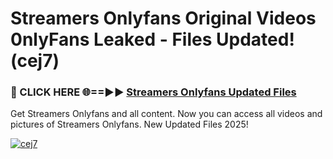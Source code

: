 # Streamers Onlyfans Original Videos 0nlyFans Leaked - Files Updated! (cej7)

<h3>🔴 CLICK HERE 🌐==►► <a href="https://tinyurl.com/2wckxsce" rel="nofollow">Streamers Onlyfans Updated Files</a></h3>

Get Streamers Onlyfans and all content. Now you can access all videos and pictures of Streamers Onlyfans. New Updated Files 2025!

[![cej7](https://i.imgur.com/AFduVYN.gif)](https://tinyurl.com/2wckxsce)
